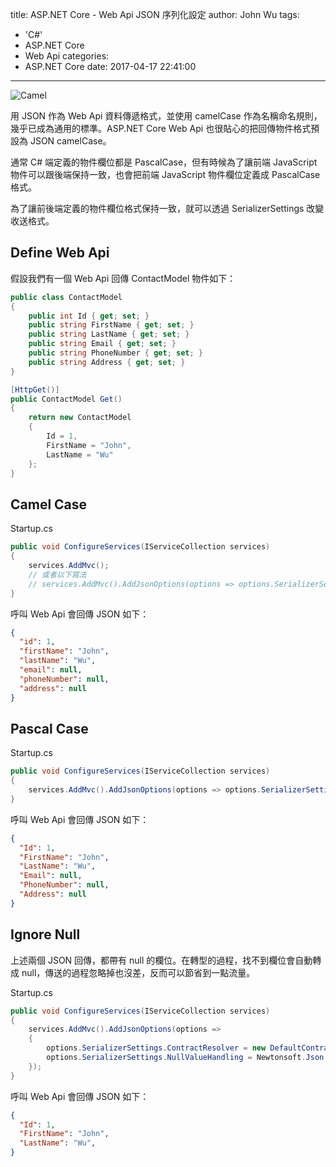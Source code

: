 title: ASP.NET Core - Web Api JSON 序列化設定
author: John Wu
tags:
  - 'C#'
  - ASP.NET Core
  - Web Api
categories:
  - ASP.NET Core
date: 2017-04-17 22:41:00
---
![Camel](/images/pasted-59.png)

用 JSON 作為 Web Api 資料傳遞格式，並使用 camelCase 作為名稱命名規則，幾乎已成為通用的標準。ASP.NET Core Web Api 也很貼心的把回傳物件格式預設為 JSON camelCase。  

通常 C# 端定義的物件欄位都是 PascalCase，但有時候為了讓前端 JavaScript 物件可以跟後端保持一致，也會把前端 JavaScript 物件欄位定義成 PascalCase 格式。  

為了讓前後端定義的物件欄位格式保持一致，就可以透過 SerializerSettings 改變收送格式。

<!-- more -->

## Define Web Api

假設我們有一個 Web Api 回傳 ContactModel 物件如下：
```cs
public class ContactModel
{
    public int Id { get; set; }
    public string FirstName { get; set; }
    public string LastName { get; set; }
    public string Email { get; set; }
    public string PhoneNumber { get; set; }
    public string Address { get; set; }
}

[HttpGet()]
public ContactModel Get()
{
	return new ContactModel
	{
		Id = 1,
		FirstName = "John",
		LastName = "Wu"
	};
}
```

## Camel Case

Startup.cs
```cs
public void ConfigureServices(IServiceCollection services)
{
	services.AddMvc();
	// 或者以下寫法
	// services.AddMvc().AddJsonOptions(options => options.SerializerSettings.ContractResolver = new CamelCasePropertyNamesContractResolver());
}
```

呼叫 Web Api 會回傳 JSON 如下：
```json
{
  "id": 1,
  "firstName": "John",
  "lastName": "Wu",
  "email": null,
  "phoneNumber": null,
  "address": null
}
```

## Pascal Case

Startup.cs
```cs
public void ConfigureServices(IServiceCollection services)
{
	services.AddMvc().AddJsonOptions(options => options.SerializerSettings.ContractResolver = new DefaultContractResolver());
}
```

呼叫 Web Api 會回傳 JSON 如下：
```json
{
  "Id": 1,
  "FirstName": "John",
  "LastName": "Wu",
  "Email": null,
  "PhoneNumber": null,
  "Address": null
}
```

## Ignore Null

上述兩個 JSON 回傳，都帶有 null 的欄位。在轉型的過程，找不到欄位會自動轉成 null，傳送的過程忽略掉也沒差，反而可以節省到一點流量。

Startup.cs
```cs
public void ConfigureServices(IServiceCollection services)
{
	services.AddMvc().AddJsonOptions(options =>
	{
		options.SerializerSettings.ContractResolver = new DefaultContractResolver();
		options.SerializerSettings.NullValueHandling = Newtonsoft.Json.NullValueHandling.Ignore;
	});
}
```

呼叫 Web Api 會回傳 JSON 如下：
```json
{
  "Id": 1,
  "FirstName": "John",
  "LastName": "Wu",
}
```